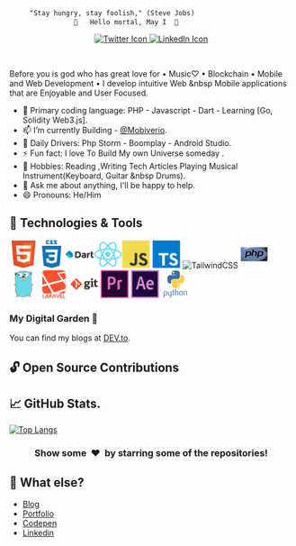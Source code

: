 
         "Stay hungry, stay foolish," (Steve Jobs)
                    👋   Hello mortal, May I  👋
                    
<!-- Icon info:
Creator: Gregor Cresnar
Colours used: #AE16B3 #426699 
-->
<p align = "center"> 
  <a href = "https://twitter.com/Akshu_on_github">
    <img src="https://user-images.githubusercontent.com/61582763/135242590-813d0136-38b8-4ff9-8e9d-2a07d8a90596.png" alt = "Twitter Icon">
  </a>
  <a href = "https://www.linkedin.com/in/akshaya-kulasekaran/">
    <img src="https://user-images.githubusercontent.com/61582763/135242596-9d7f796a-faa9-47fe-b0cb-2cfc04432def.png" alt = "LinkedIn Icon">
  </a>
</p>

<br>

                    
Before you is god who has great love for • Music♡  • Blockchain • Mobile and Web Development • I develop intuitive Web  &nbsp  Mobile applications that are Enjoyable and User Focused.



* 🌱 Primary coding language: PHP - Javascript - Dart - Learning [Go, Solidity Web3.js].
* 📫 I’m currently  Building - [@Mobiverio](https://mobiverio.com/).
* 🚀 Daily Drivers: Php Storm - Boomplay - Android Studio.
* ⚡ Fun fact: I love To Build My own Universe someday  .
* 🎉 Hobbies: Reading ,Writing Tech Articles Playing Musical Instrument(Keyboard, Guitar &nbsp Drums).
* 💬 Ask me about anything, I'll be happy to help.
* 😄 Pronouns: He/Him



## 🔧 Technologies & Tools
<img src="https://github.com/devicons/devicon/blob/master/icons/html5/html5-original.svg" alt="HTML" width="50" height="50"/><img src="https://github.com/devicons/devicon/blob/master/icons/css3/css3-plain-wordmark.svg" alt="Css" width="50" height="50"/><img src="https://github.com/devicons/devicon/blob/master/icons/dart/dart-original-wordmark.svg" alt="Dart" width="50" height="50"/><img src="https://github.com/devicons/devicon/blob/master/icons/react/react-original.svg" alt="ReactJs" width="50" height="50"/><img src="https://github.com/devicons/devicon/blob/master/icons/javascript/javascript-original.svg" alt="JavaScript" width="50" height="50"/>  <img src="https://github.com/devicons/devicon/blob/master/icons/typescript/typescript-original.svg" alt="TypeScript" width="50" height="50"/>  <img src="https://cdn.worldvectorlogo.com/logos/tailwindcss.svg" alt="TailwindCSS" width="50" height="50"/>        <img src="https://github.com/devicons/devicon/blob/master/icons/php/php-original.svg" alt="PHP" width="50" height="50"/>  <img src="https://github.com/devicons/devicon/blob/master/icons/go/go-original.svg" alt="Go" width="50" height="50"/>    <img src="https://github.com/devicons/devicon/blob/master/icons/laravel/laravel-plain-wordmark.svg" alt="Laravel" width="50" height="50"/>   <img src="https://github.com/devicons/devicon/blob/master/icons/git/git-original-wordmark.svg" alt="Git" width="50" height="50"/>     <img src="https://github.com/devicons/devicon/blob/master/icons/premierepro/premierepro-original.svg" alt="Premier Pro" width="50" height="50"/>    <img src="https://github.com/devicons/devicon/blob/master/icons/aftereffects/aftereffects-original.svg" alt="After Effect" width="50" height="50"/>   <img src="https://github.com/devicons/devicon/blob/master/icons/python/python-original-wordmark.svg" alt="PYTHON" width="50" height="50"/>      


### My Digital Garden 🌱
You can find my blogs at [DEV.to](https://dev.to/richardsisaac).

</td>

## 🔓 Open Source Contributions
  
  
## &#x1f4c8; GitHub Stats.



[![Top Langs](https://github-readme-stats.vercel.app/api/top-langs/?username=guruscode&layout=compact&theme=radical)](https://github.com/guruscode)






<h3 align="center">Show some &nbsp;❤️&nbsp; by starring some of the repositories!</h3>


## 🤷 What else?
- [Blog](https://hashnode.com/@engrdexter)
- [Portfolio](https://richard-dexter.vercel.app/)
- [Codepen](https://codepen.io/guruscode)
- [Linkedin](https://www.linkedin.com/in/dexterslens/)
 
